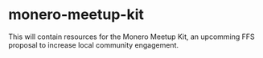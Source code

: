 # monero-meetup-kit

This will contain resources for the Monero Meetup Kit, an upcomming FFS proposal to increase local community engagement.
